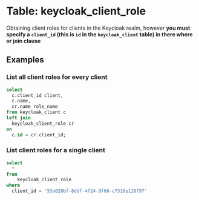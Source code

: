 # Table: keycloak_client_role

Obtaining client roles for clients in the Keycloak realm, however **you must specify a `client_id` (this is `id` in the `keycloak_client` table) in there where or join clause**

## Examples

### List all client roles for every client
```sql
select
  c.client_id client,
  c.name,
  cr.name role_name
from keycloak_client c
left join
  keycloak_client_role cr
on
  c.id = cr.client_id;
```

### List client roles for a single client
```sql
select 
  *
from
    keycloak_client_role
where
  client_id = '53a020bf-8ddf-4f24-9f66-c7310e116f97'
```
